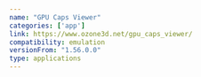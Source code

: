```yaml
---
name: "GPU Caps Viewer"
categories: ['app']
link: https://www.ozone3d.net/gpu_caps_viewer/
compatibility: emulation
versionFrom: "1.56.0.0"
type: applications
---
```


